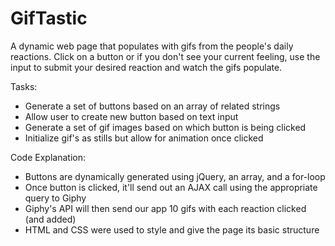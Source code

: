 # GifTastic

A dynamic web page that populates with gifs from the people's daily reactions. Click on a button or if you don't see your current feeling, use the input to submit your desired reaction and watch the gifs populate.

Tasks:

- Generate a set of buttons based on an array of related strings
- Allow user to create new button based on text input
- Generate a set of gif images based on which button is being clicked
- Initialize gif's as stills but allow for animation once clicked

Code Explanation:

- Buttons are dynamically generated using jQuery, an array, and a for-loop
- Once button is clicked, it'll send out an AJAX call using the appropriate query to Giphy 
- Giphy's API will then send our app 10 gifs with each reaction clicked (and added)
- HTML and CSS were used to style and give the page its basic structure